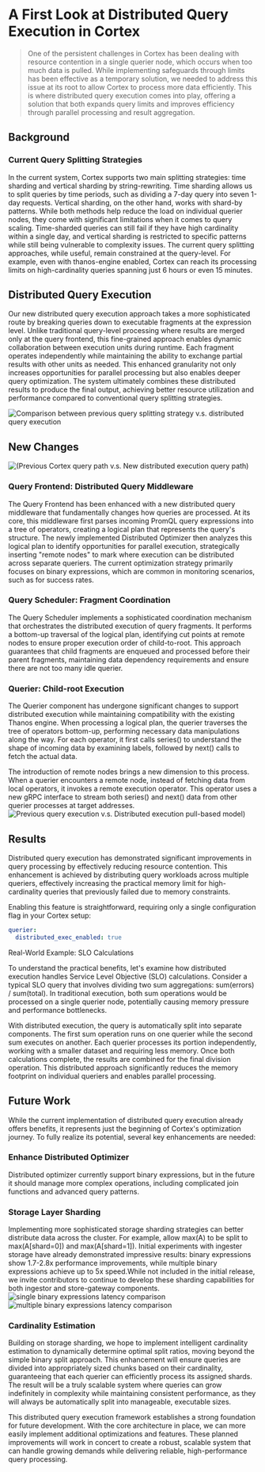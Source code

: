 # A First Look at Distributed Query Execution in Cortex

> One of the persistent challenges in Cortex has been dealing with resource contention in a single querier node, which occurs when too much data is pulled. While implementing safeguards through limits has been effective as a temporary solution, we needed to address this issue at its root to allow Cortex to process more data efficiently. This is where distributed query execution comes into play, offering a solution that both expands query limits and improves efficiency through parallel processing and result aggregation.

## Background

### Current Query Splitting Strategies

In the current system, Cortex supports two main splitting strategies: time sharding and vertical sharding by string-rewriting. Time sharding allows us to split queries by time periods, such as dividing a 7-day query into seven 1-day requests. Vertical sharding, on the other hand, works with shard-by patterns. While both methods help reduce the load on individual querier nodes, they come with significant limitations when it comes to query scaling. Time-sharded queries can still fail if they have high cardinality within a single day, and vertical sharding is restricted to specific patterns while still being vulnerable to complexity issues. The current query splitting approaches, while useful, remain constrained at the query-level. For example, even with thanos-engine enabled, Cortex can reach its processing limits on high-cardinality queries spanning just 6 hours or even 15 minutes.

## Distributed Query Execution

Our new distributed query execution approach takes a more sophisticated route by breaking queries down to executable fragments at the expression level. Unlike traditional query-level processing where results are merged only at the query frontend, this fine-grained approach enables dynamic collaboration between execution units during runtime. Each fragment operates independently while maintaining the ability to exchange partial results with other units as needed. This enhanced granularity not only increases opportunities for parallel processing but also enables deeper query optimization. The system ultimately combines these distributed results to produce the final output, achieving better resource utilization and performance compared to conventional query splitting strategies.

![Comparison between previous query splitting strategy v.s. distributed query execution](/images/blog/2025/distributed-exec-splittingStrat.png)

## New Changes
![(Previous Cortex query path v.s. New distributed execution query path)](/images/blog/2025/distributed-exec-queryPath.png)

### Query Frontend: Distributed Query Middleware

The Query Frontend has been enhanced with a new distributed query middleware that fundamentally changes how queries are processed. At its core, this middleware first parses incoming PromQL query expressions into a tree of operators, creating a logical plan that represents the query's structure. The newly implemented Distributed Optimizer then analyzes this logical plan to identify opportunities for parallel execution, strategically inserting "remote nodes" to mark where execution can be distributed across separate queriers. The current optimization strategy primarily focuses on binary expressions, which are common in monitoring scenarios, such as for success rates.

### Query Scheduler: Fragment Coordination

The Query Scheduler implements a sophisticated coordination mechanism that orchestrates the distributed execution of query fragments. It performs a bottom-up traversal of the logical plan, identifying cut points at remote nodes to ensure proper execution order of child-to-root. This approach guarantees that child fragments are enqueued and processed before their parent fragments, maintaining data dependency requirements and ensure there are not too many idle querier.

### Querier: Child-root Execution

The Querier component has undergone significant changes to support distributed execution while maintaining compatibility with the existing Thanos engine. When processing a logical plan, the querier traverses the tree of operators bottom-up, performing necessary data manipulations along the way. For each operator, it first calls series() to understand the shape of incoming data by examining labels, followed by next() calls to fetch the actual data.

The introduction of remote nodes brings a new dimension to this process. When a querier encounters a remote node, instead of fetching data from local operators, it invokes a remote execution operator. This operator uses a new gRPC interface to stream both series() and next() data from other querier processes at target addresses.
![Previous query execution v.s. Distributed execution pull-based model)](/images/blog/2025/distributed-exec-pullBasedModel.png)

## Results

Distributed query execution has demonstrated significant improvements in query processing by effectively reducing resource contention. This enhancement is achieved by distributing query workloads across multiple queriers, effectively increasing the practical memory limit for high-cardinality queries that previously failed due to memory constraints.

Enabling this feature is straightforward, requiring only a single configuration flag in your Cortex setup:

```yaml
querier:
  distributed_exec_enabled: true
```

Real-World Example: SLO Calculations

To understand the practical benefits, let's examine how distributed execution handles Service Level Objective (SLO) calculations. Consider a typical SLO query that involves dividing two sum aggregations: sum(errors) / sum(total). In traditional execution, both sum operations would be processed on a single querier node, potentially causing memory pressure and performance bottlenecks.

With distributed execution, the query is automatically split into separate components. The first sum operation runs on one querier while the second sum executes on another. Each querier processes its portion independently, working with a smaller dataset and requiring less memory. Once both calculations complete, the results are combined for the final division operation. This distributed approach significantly reduces the memory footprint on individual queriers and enables parallel processing.

## Future Work
While the current implementation of distributed query execution already offers benefits, it represents just the beginning of Cortex's optimization journey. To fully realize its potential, several key enhancements are needed:

### Enhance Distributed Optimizer
Distributed optimizer currently support binary expressions, but in the future it should manage more complex operations, including complicated join functions and advanced query patterns.

### Storage Layer Sharding
Implementing more sophisticated storage sharding strategies can better distribute data across the cluster. For example, allow max(A) to be split to max(A[shard=0]) and max(A[shard=1]). Initial experiments with ingester storage have already demonstrated impressive results: binary expressions show 1.7-2.8x performance improvements, while multiple binary expressions achieve up to 5x speed.While not included in the initial release, we invite contributors to continue to develop these sharding capabilities for both ingestor and store-gateway components.
![single binary expressions latency comparison](/images/blog/2025/distributed-exec-binaryExprLatencies.png)
![multiple binary expressions latency comparison](/images/blog/2025/distributed-exec-multipleBinary.png)


### Cardinality Estimation
Building on storage sharding, we hope to implement intelligent cardinality estimation to dynamically determine optimal split ratios, moving beyond the simple binary split approach. This enhancement will ensure queries are divided into appropriately sized chunks based on their cardinality, guaranteeing that each querier can efficiently process its assigned shards. The result will be a truly scalable system where queries can grow indefinitely in complexity while maintaining consistent performance, as they will always be automatically split into manageable, executable sizes.

This distributed query execution framework establishes a strong foundation for future development. With the core architecture in place, we can more easily implement additional optimizations and features. These planned improvements will work in concert to create a robust, scalable system that can handle growing demands while delivering reliable, high-performance query processing.